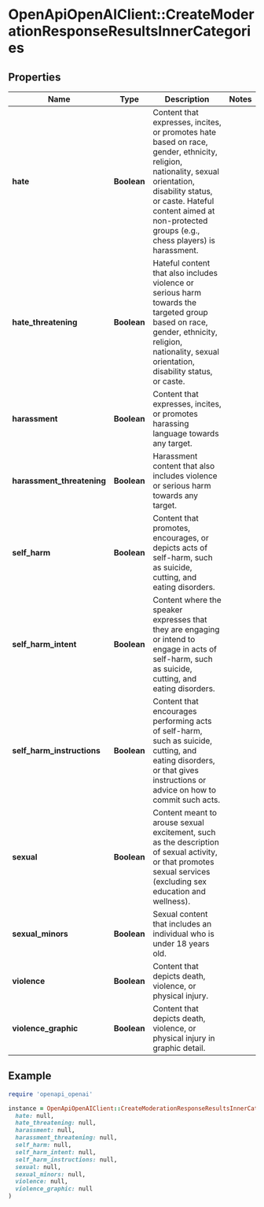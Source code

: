 # OpenApiOpenAIClient::CreateModerationResponseResultsInnerCategories

## Properties

| Name | Type | Description | Notes |
| ---- | ---- | ----------- | ----- |
| **hate** | **Boolean** | Content that expresses, incites, or promotes hate based on race, gender, ethnicity, religion, nationality, sexual orientation, disability status, or caste. Hateful content aimed at non-protected groups (e.g., chess players) is harassment. |  |
| **hate_threatening** | **Boolean** | Hateful content that also includes violence or serious harm towards the targeted group based on race, gender, ethnicity, religion, nationality, sexual orientation, disability status, or caste. |  |
| **harassment** | **Boolean** | Content that expresses, incites, or promotes harassing language towards any target. |  |
| **harassment_threatening** | **Boolean** | Harassment content that also includes violence or serious harm towards any target. |  |
| **self_harm** | **Boolean** | Content that promotes, encourages, or depicts acts of self-harm, such as suicide, cutting, and eating disorders. |  |
| **self_harm_intent** | **Boolean** | Content where the speaker expresses that they are engaging or intend to engage in acts of self-harm, such as suicide, cutting, and eating disorders. |  |
| **self_harm_instructions** | **Boolean** | Content that encourages performing acts of self-harm, such as suicide, cutting, and eating disorders, or that gives instructions or advice on how to commit such acts. |  |
| **sexual** | **Boolean** | Content meant to arouse sexual excitement, such as the description of sexual activity, or that promotes sexual services (excluding sex education and wellness). |  |
| **sexual_minors** | **Boolean** | Sexual content that includes an individual who is under 18 years old. |  |
| **violence** | **Boolean** | Content that depicts death, violence, or physical injury. |  |
| **violence_graphic** | **Boolean** | Content that depicts death, violence, or physical injury in graphic detail. |  |

## Example

```ruby
require 'openapi_openai'

instance = OpenApiOpenAIClient::CreateModerationResponseResultsInnerCategories.new(
  hate: null,
  hate_threatening: null,
  harassment: null,
  harassment_threatening: null,
  self_harm: null,
  self_harm_intent: null,
  self_harm_instructions: null,
  sexual: null,
  sexual_minors: null,
  violence: null,
  violence_graphic: null
)
```

